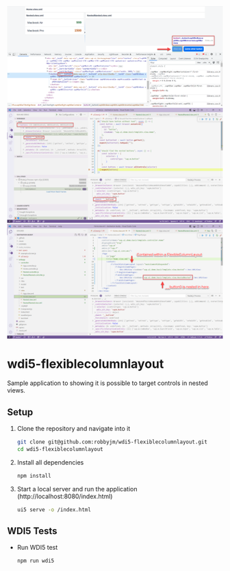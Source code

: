 ![Shows the button that is targeted in the DOM](images/1.png)
![Shows the targeted control in the debugger](images/2.png)
![Shows that the button is nested in a view in a flexible column layout](images/3.png)

# wdi5-flexiblecolumnlayout
Sample application to showing it is possible to target controls in nested views.

## Setup
1. Clone the repository and navigate into it
    ```sh
    git clone git@github.com:robbyjm/wdi5-flexiblecolumnlayout.git
    cd wdi5-flexiblecolumnlayout
    ```
1. Install all dependencies
    ```sh
    npm install
    ```

1. Start a local server and run the application (http://localhost:8080/index.html)
    ```sh
    ui5 serve -o /index.html
    ```

## WDI5 Tests
* Run WDI5 test
    ```sh
    npm run wdi5
    ```